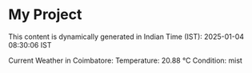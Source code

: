 # My Project

This content is dynamically generated in Indian Time (IST): 2025-01-04 08:30:06 IST


Current Weather in Coimbatore:
Temperature: 20.88 °C
Condition: mist
